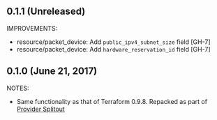 ## 0.1.1 (Unreleased)

IMPROVEMENTS:

* resource/packet_device: Add `public_ipv4_subnet_size` field [GH-7]
* resource/packet_device: Add `hardware_reservation_id` field [GH-7]

## 0.1.0 (June 21, 2017)

NOTES:

* Same functionality as that of Terraform 0.9.8. Repacked as part of [Provider Splitout](https://www.hashicorp.com/blog/upcoming-provider-changes-in-terraform-0-10/)
